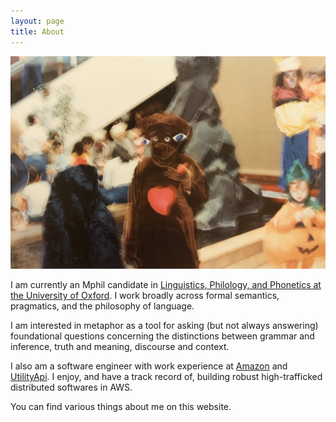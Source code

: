 ```yaml
---
layout: page
title: About
---
```


![Alt text](assets/images/portrait.jpeg)

I am currently an Mphil candidate in [Linguistics, Philology, and Phonetics at the University of Oxford](https://www.ling-phil.ox.ac.uk). I work broadly across formal semantics, pragmatics, and the philosophy of language.

I am interested in metaphor as a tool for asking (but not always answering) foundational questions concerning the distinctions between grammar and inference, truth and meaning, discourse and context.

I also am a software engineer with work experience at [Amazon](https://www.amazon.jobs/content/en/job-categories/software-development) and [UtilityApi](https://utilityapi.com). I enjoy, and have a track record of, building robust high-trafficked distributed softwares in AWS.

You can find various things about me on this website.